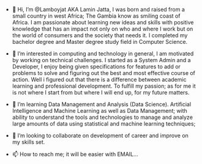 - 👋 Hi, I’m @Lamboyjat AKA Lamin Jatta, I was born and raised from a small country in west Africa; The Gambia know as smiling coast of Africa. 
I am passionate about learning new ideas and skills with positive knowledge that has an impact not only on who and where I work 
but on the world of consumers and the society that needs it. I completed my bachelor degree and Master degree study field in Computer Science.

- 👀 I’m interested in computing and technology in general, I am motivated by working on technical challenges. 
I started as a System Admin and a Developer, I enjoy being given specifications for features to add or problems to solve and figuring out the best 
and most effective course of action.
Well i figured out that there is a difference between academic learning and professional development.
To fulfill my passion; as for me it is not where I start from but where I will end up, for my future matters.

- 🌱 I’m learning Data Management and Analysis (Data Science). Artificial Intelligence and Machine Learning as well as Data Management;
  with ability to understand the tools and technologies to manage and analyze large amounts of data using statistical and machine learning techniques;
- 💞️ I’m looking to collaborate on development of career and improve on my skills set.
- 📫 How to reach me; it will be easier with EMAIL... 

<!---
Lamboyjat/Lamboyjat is a ✨ special ✨ repository because its `README.md` (this file) appears on your GitHub profile.
You can click the Preview link to take a look at your changes.
--->
